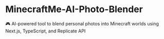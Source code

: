 # MinecraftMe-AI-Photo-Blender
🎮 AI-powered tool to blend personal photos into Minecraft worlds using Next.js, TypeScript, and Replicate API
